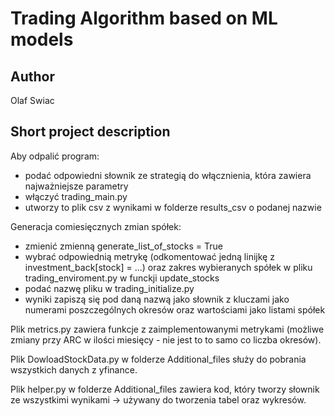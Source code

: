 # Trading Algorithm based on ML models
## Author
Olaf Swiac
## Short project description
Aby odpalić program:  
* podać odpowiedni słownik ze strategią do włącznienia, która zawiera najważniejsze parametry
* włączyć trading_main.py
* utworzy to plik csv z wynikami w folderze results_csv o podanej nazwie

Generacja comiesięcznych zmian spółek:  
* zmienić zmienną generate_list_of_stocks = True
* wybrać odpowiednią metrykę (odkomentować jedną linijkę z investment_back[stock] = ...) oraz zakres wybieranych spółek w pliku trading_enviroment.py w funckji update_stocks
* podać nazwę pliku w trading_initialize.py
* wyniki zapiszą się pod daną nazwą jako słownik z kluczami jako numerami poszczególnych okresów oraz wartościami jako listami spółek

Plik metrics.py zawiera funkcje z zaimplementowanymi metrykami (możliwe zmiany przy ARC w ilości miesięcy - nie jest to to samo co liczba okresów).

Plik DowloadStockData.py w folderze Additional_files służy do pobrania wszystkich danych z yfinance.

Plik helper.py w folderze Additional_files zawiera kod, który tworzy słownik ze wszystkimi wynikami -> używany do tworzenia tabel oraz wykresów.
